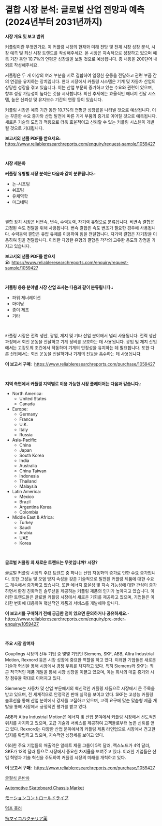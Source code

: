 <p><h1>결합 시장 분석: 글로벌 산업 전망과 예측 (2024년부터 2031년까지)</h1></p><p><strong>시장 개요 및 보고 범위</strong></p>
<p><p>커플링이란 무엇인가요. 이 커플링 시장의 현재와 미래 전망 및 전체 시장 성장 분석, 시장 예측 및 최신 시장 트렌드를 작성해주세요. 본 시장은 지속적으로 성장하고 있으며 예측 기간 동안 10.7%의 연평균 성장률을 보일 것으로 예상됩니다. 총 내용을 200단어 내외로 작성해주세요.</p><p>커플링은 두 개 이상의 여러 부분을 서로 결합하여 일정한 운동을 전달하고 관련 부품 간의 연결을 유지하는 장치입니다. 현대 시장에서 커플링 시스템은 기계 및 자동차 산업의 상당한 성장을 겪고 있습니다. 이는 산업 부문의 증가하고 있는 수요와 관련이 있으며, 향후 성장 가능성이 높다는 것을 시사합니다. 최신 추세에는 효율적인 에너지 전달 시스템, 높은 신뢰성 및 유지보수 기간의 연장 등이 있습니다.</p><p>커플링 시장은 예측 기간 동안 10.7%의 연평균 성장률을 나타낼 것으로 예상됩니다. 이는 꾸준한 수요 증가와 산업 발전에 따른 기계 부품의 증가로 이어질 것으로 예측됩니다. 새로운 기술의 도입과 적용으로 더욱 효율적이고 신뢰할 수 있는 커플링 시스템이 개발될 것으로 기대됩니다.</p></p>
<p><strong>보고서의 샘플 PDF를 받으세요:</strong> <a href="https://www.reliableresearchreports.com/enquiry/request-sample/1059427">https://www.reliableresearchreports.com/enquiry/request-sample/1059427</a></p>
<p>&nbsp;</p>
<p><strong>시장 세분화</strong></p>
<p><strong>커플링 유형별 시장 분석은 다음과 같이 분류됩니다.:</strong></p>
<p><ul><li>논-시프팅</li><li>쉬프팅</li><li>유체역학</li><li>마그네틱</li></ul></p>
<p>&nbsp;</p>
<p><p>결합 장치 시장은 비변속, 변속, 수력동력, 자기력 유형으로 분류됩니다. 비변속 결합은 고정된 속도 전달을 위해 사용됩니다. 변속 결합은 속도 변조가 필요한 경우에 사용됩니다. 수력동력 결합은 유압 유체를 이용하여 힘을 전달합니다. 자기력 결합은 자기장을 이용하여 힘을 전달합니다. 이러한 다양한 유형의 결합은 각각의 고유한 용도와 장점을 가지고 있습니다.</p></p>
<p><strong>보고서의 샘플 PDF를 받으세요:</strong>&nbsp;<a href="https://www.reliableresearchreports.com/enquiry/request-sample/1059427">https://www.reliableresearchreports.com/enquiry/request-sample/1059427</a></p>
<p>&nbsp;</p>
<p><strong> 커플링 응용 분야별 시장 산업 조사는 다음과 같이 분류됩니다.:</strong></p>
<p><ul><li>파워 제너레이션</li><li>마이닝</li><li>종이 제조</li><li>기타</li></ul></p>
<p>&nbsp;</p>
<p><p>카플링 시장은 전력 생산, 광업, 제지 및 기타 산업 분야에서 널리 사용됩니다. 전력 생산 과정에서 회전 운동을 전달하고 기계 장비를 보호하는 데 사용됩니다. 광업 및 제지 산업에서는 고강도의 조건에서 작동하며 기계의 안정성을 유지하는 데 필요합니다. 또한 다른 산업에서는 회전 운동을 전달하거나 기계의 진동을 흡수하는 데 사용됩니다.</p></p>
<p><strong>이 보고서 구매:</strong>&nbsp; <a href="https://www.reliableresearchreports.com/purchase/1059427">https://www.reliableresearchreports.com/purchase/1059427</a></p>
<p>&nbsp;</p>
<p><strong>지역 측면에서 커플링 지역별로 이용 가능한 시장 플레이어는 다음과 같습니다.:</strong></p>
<p><ul>
    <li>
        North America:
        <ul>
            <li>United States</li>
            <li>Canada</li>
        </ul>
    </li>
    <li>
        Europe:
        <ul>
            <li>Germany</li>
            <li>France</li>
            <li>U.K.</li>
            <li>Italy</li>
            <li>Russia</li>
        </ul>
    </li>
    <li>
        Asia-Pacific:
        <ul>
            <li>China</li>
            <li>Japan</li>
            <li>South Korea</li>
            <li>India</li>
            <li>Australia</li>
            <li>China Taiwan</li>
            <li>Indonesia</li>
            <li>Thailand</li>
            <li>Malaysia</li>
        </ul>
    </li>
    <li>
        Latin America:
        <ul>
            <li>Mexico</li>
            <li>Brazil</li>
            <li>Argentina Korea</li>
            <li>Colombia</li>
        </ul>
    </li>
    <li>
        Middle East & Africa:
        <ul>
            <li>Turkey</li>
            <li>Saudi</li>
            <li>Arabia</li>
            <li>UAE</li>
            <li>Korea</li>
        </ul>
    </li>
    </ul></p>
<p>&nbsp;</p>
<p><strong>글로벌 커플링 의 새로운 트렌드는 무엇입니까? 시장?</strong></p>
<p><p>글로벌 커플링 시장의 주요 트렌드 중 하나는 산업 자동화의 증가로 인한 수요 증가입니다. 또한 고성능 및 오염 방지 속성을 갖춘 기술적으로 발전된 커플링 제품에 대한 수요도 계속해서 증가하고 있습니다. 또한 에너지 효율성 및 지속 가능성에 대한 관심이 증가하면서 환경 친화적인 솔루션을 제공하는 커플링 제품의 인기가 높아지고 있습니다. 이러한 트렌드들은 글로벌 커플링 시장에서 새로운 기회를 제공하고 있으며, 기업들은 이러한 변화에 대응하여 혁신적인 제품과 서비스를 개발해야 합니다.</p></p>
<p><strong>이 보고서를 구매하기 전에 궁금한 점이 있으면 문의하거나 공유하세요.</strong>- <a href="https://www.reliableresearchreports.com/enquiry/pre-order-enquiry/1059427">https://www.reliableresearchreports.com/enquiry/pre-order-enquiry/1059427</a></p>
<p>&nbsp;</p>
<p><strong>주요 시장 참여자</strong></p>
<p><p>Couplings 시장의 선두 기업 중 몇몇 기업인 Siemens, SKF, ABB, Altra Industrial Motion, Rexnord 등은 시장 성장에 중요한 역할을 하고 있다. 이러한 기업들은 새로운 기술과 혁신을 통해 시장에서 경쟁 우위를 차지하고 있다. 특히 Siemens와 SKF는 최근 적극적인 제품 개발을 통해 시장 성장을 이끌고 있으며, 이는 회사의 매출 증가와 시장 점유율 확대로 이어지고 있다.</p><p>Siemens는 자동차 및 산업 부문에서의 혁신적인 커플링 제품으로 시장에서 큰 주목을 받고 있으며, 전 세계적으로 안정적인 판매 실적을 보이고 있다. SKF는 고성능 커플링 솔루션을 통해 산업 분야에서 강세를 고집하고 있으며, 고객 요구에 맞춘 맞춤형 제품 개발을 통해 시장에서 긍정적인 평가를 받고 있다.</p><p>ABB와 Altra Industrial Motion은 에너지 및 산업 분야에서 커플링 시장에서 선도적인 위치를 차지하고 있으며, 고급 기술과 서비스를 제공하여 고객들로부터 높은 신뢰를 얻고 있다. Rexnord는 다양한 산업 분야에서의 커플링 제품 라인업으로 시장에서 견고한 입지를 확립하고 있으며, 지속적인 성장세를 보이고 있다.</p><p>이러한 주요 기업들의 매출액은 알레트 제물 그룹이 5억 달러, 렉스노드가 4억 달러, SKF가 12억 달러 등으로 시장에서 중요한 차지율을 보여주고 있다. 이러한 기업들은 산업 혁명과 기술 혁신을 주도하여 커플링 시장의 미래를 개척하고 있다.</p></p>
<p><strong>이 보고서 구매:</strong>&nbsp;&nbsp;<a href="https://www.reliableresearchreports.com/purchase/1059427">https://www.reliableresearchreports.com/purchase/1059427</a></p>
<p><p><a href="https://medium.com/@cypwkevf09498055/%EC%96%B4%ED%95%84%EB%A0%88%EC%9D%B4%ED%8B%B0%EB%93%9C-%ED%98%BC%EB%A0%AC%EB%9F%AC-%EC%8B%9C%EC%9E%A5-%EC%9D%B8%EC%82%AC%EC%9D%B4%ED%8A%B8-%EC%8B%9C%EC%9E%A5-%EB%8F%99%ED%96%A5-%EC%84%B1%EC%9E%A5-2024%EB%85%84%EB%B6%80%ED%84%B0-2031%EB%85%84%EA%B9%8C%EC%A7%80-%EC%98%88%EC%B8%A1%EB%90%9C-%EA%B2%83-255ce569d81c">굴절식 운반차</a></p><p><a href="https://github.com/Hazelklievgspy6vdcsmu106w/Market-Research-Report-List-1/blob/main/automotive-skateboard-chassis-market.md">Automotive Skateboard Chassis Market</a></p><p><a href="https://medium.com/@one-cool-chick/%E3%83%A2%E3%83%BC%E3%82%B7%E3%83%A7%E3%83%B3%E3%82%B3%E3%83%B3%E3%83%88%E3%83%AD%E3%83%BC%E3%83%AB%E3%83%89%E3%83%A9%E3%82%A4%E3%83%96%E5%B8%82%E5%A0%B4%E3%81%AF%E5%B8%82%E5%A0%B4%E3%82%B7%E3%82%A7%E3%82%A2-%E3%82%B5%E3%82%A4%E3%82%BA-2031%E5%B9%B4%E3%81%BE%E3%81%A7%E3%81%AE%E4%BA%88%E6%B8%AC%E3%81%AB%E7%84%A6%E7%82%B9%E3%82%92%E5%BD%93%E3%81%A6%E3%81%A6%E3%81%84%E3%81%BE%E3%81%99-3d61df63ef3e">モーションコントロールドライブ</a></p><p><a href="https://medium.com/@cypwkevf09498055/%EB%8D%A4%ED%94%84-%ED%8A%B8%EB%9F%AD-%EC%8B%9C%EC%9E%A5-%ED%86%B5%EC%B0%B0-%EC%8B%9C%EC%9E%A5-%EB%8F%99%ED%96%A5-%EC%84%B1%EC%9E%A5-2024%EB%85%84%EB%B6%80%ED%84%B0-2031%EB%85%84%EA%B9%8C%EC%A7%80-%EC%98%88%EC%B8%A1%EB%90%9C-%EA%B2%83-f1cd09449bff">덤프 홀러</a></p><p><a href="https://medium.com/@one-cool-chick/%E6%8A%97%E7%B5%90%E6%A0%B8%E8%96%AC%E5%B8%82%E5%A0%B4%E3%81%AE%E5%88%86%E6%9E%90%E3%81%A82024%E5%B9%B4%E3%81%8B%E3%82%892031%E5%B9%B4%E3%81%BE%E3%81%A7%E3%81%AE%E4%BA%88%E6%B8%AC%E3%81%95%E3%82%8C%E3%82%8B%E8%A6%8F%E6%A8%A1-4677f09d8286">抗マイコバクテリア薬</a></p></p>
